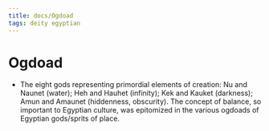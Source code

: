 ```yaml
---
title: docs/Ogdoad
tags: deity egyptian
---
```


# Ogdoad
- The eight gods representing primordial elements of creation: Nu and Naunet (water); Heh and Hauhet (infinity); Kek and Kauket (darkness); Amun and Amaunet (hiddenness, obscurity). The concept of balance, so important to Egyptian culture, was epitomized in the various ogdoads of Egyptian gods/sprits of place.